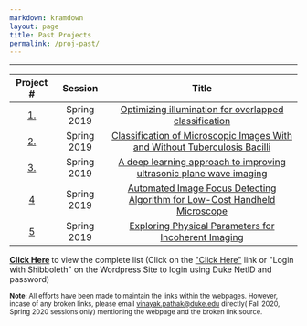 ```yaml
---
markdown: kramdown
layout: page
title: Past Projects
permalink: /proj-past/
---
```

---




| Project #                       | Session         |  Title             
|:---------------------------:|:------------:|:-------------------:
|[1.]()|Spring 2019|[ Optimizing illumination for overlapped classification](/past_projects/Spring_2019/01_Amey/project_template.html)
|[2.]()|Spring 2019|[ Classification of Microscopic Images With and Without Tuberculosis Bacilli](/past_projects/Spring_2019/02_BME590_final_project_Zhen+Huisi/project_template.html)
|[3.]()|Spring 2019|[A deep learning approach to improving ultrasonic plane wave imaging](/past_projects/Spring_2019/04_james_long/project_template.html)
|[4]()|Spring 2019|[Automated Image Focus Detecting Algorithm for Low-Cost Handheld Microscope](/past_projects/Spring_2019/05_ChelalesDeutch/project_template.html)
|[5]()|Spring 2019|[ Exploring Physical Parameters for Incoherent Imaging](/past_projects/Spring_2019/06_Davis/project_template.html)

<b> <a href="https://sites.duke.edu/deepimagingpastprojects/">Click Here</a> </b>to view the complete list (Click on the <a href = "https://sites.duke.edu/deepimagingpastprojects/wp-login.php?redirect_to=https%3A%2F%2Fsites.duke.edu%2Fdeepimagingpastprojects%2F&reauth=1&action=shibboleth">"Click Here"</a> link or "Login with Shibboleth" on the Wordpress Site  to login using Duke NetID and password) 

<p></p>
<sub> <b>Note</b>: All efforts have been made to maintain the links within the webpages. However, incase of any broken links, please email <a href="mailto:vinayak.pathak@duke.edu">vinayak.pathak@duke.edu</a> directly( Fall 2020, Spring 2020 sessions only) mentioning the webpage and the broken link source.</sub>
